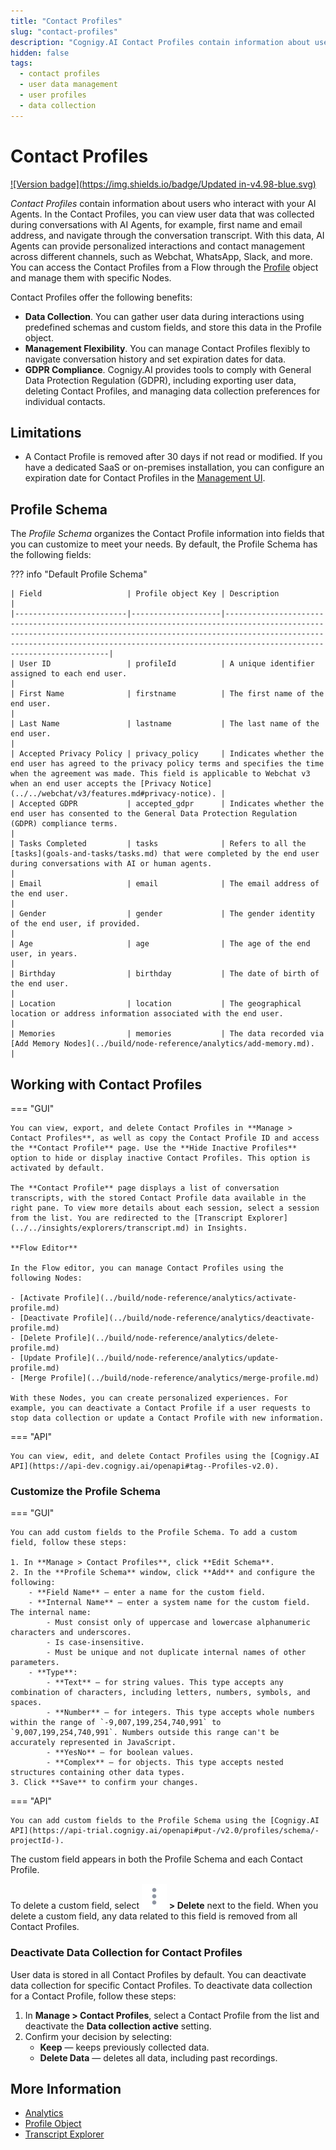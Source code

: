```yaml
---
title: "Contact Profiles"
slug: "contact-profiles"
description: "Cognigy.AI Contact Profiles contain information about users who interact with your AI Agents. Within Contact Profiles, you can view user data that was collected during the conversation, for example, first name, last name, and navigate through the transcript history of the conversation."
hidden: false
tags:
  - contact profiles
  - user data management
  - user profiles
  - data collection
---
```


# Contact Profiles

[![Version badge](https://img.shields.io/badge/Updated in-v4.98-blue.svg)](../../release-notes/4.98.md)

_Contact Profiles_ contain information about users who interact with your AI Agents. In the Contact Profiles, you can view user data that was collected during conversations with AI Agents, for example, first name and email address, and navigate through the conversation transcript. With this data, AI Agents can provide personalized interactions and contact management across different channels, such as Webchat, WhatsApp, Slack, and more. You can access the Contact Profiles from a Flow through the [Profile](../build/ai-agent-memory/profile.md) object and manage them with specific Nodes.

Contact Profiles offer the following benefits:

- **Data Collection**. You can gather user data during interactions using predefined schemas and custom fields, and store this data in the Profile object.
- **Management Flexibility**. You can manage Contact Profiles flexibly to navigate conversation history and set expiration dates for data.
- **GDPR Compliance**. Cognigy.AI provides tools to comply with General Data Protection Regulation (GDPR), including exporting user data, deleting Contact Profiles, and managing data collection preferences for individual contacts.

## Limitations

- A Contact Profile is removed after 30 days if not read or modified. If you have a dedicated SaaS or on-premises installation, you can configure an expiration date for Contact Profiles in the [Management UI](../administer/access/management-ui.md).

## Profile Schema

The _Profile Schema_ organizes the Contact Profile information into fields that you can customize to meet your needs. By default, the Profile Schema has the following fields:

??? info "Default Profile Schema"

    | Field                   | Profile object Key | Description                                                                                                                                                                                                                                                  |
    |-------------------------|--------------------|--------------------------------------------------------------------------------------------------------------------------------------------------------------------------------------------------------------------------------------------------------------|
    | User ID                 | profileId          | A unique identifier assigned to each end user.                                                                                                                                                                                                               |
    | First Name              | firstname          | The first name of the end user.                                                                                                                                                                                                                              |
    | Last Name               | lastname           | The last name of the end user.                                                                                                                                                                                                                               |
    | Accepted Privacy Policy | privacy_policy     | Indicates whether the end user has agreed to the privacy policy terms and specifies the time when the agreement was made. This field is applicable to Webchat v3 when an end user accepts the [Privacy Notice](../../webchat/v3/features.md#privacy-notice). |
    | Accepted GDPR           | accepted_gdpr      | Indicates whether the end user has consented to the General Data Protection Regulation (GDPR) compliance terms.                                                                                                                                              |
    | Tasks Completed         | tasks              | Refers to all the [tasks](goals-and-tasks/tasks.md) that were completed by the end user during conversations with AI or human agents.                                                                                                                        |
    | Email                   | email              | The email address of the end user.                                                                                                                                                                                                                           |
    | Gender                  | gender             | The gender identity of the end user, if provided.                                                                                                                                                                                                            |
    | Age                     | age                | The age of the end user, in years.                                                                                                                                                                                                                           |
    | Birthday                | birthday           | The date of birth of the end user.                                                                                                                                                                                                                           |
    | Location                | location           | The geographical location or address information associated with the end user.                                                                                                                                                                               |
    | Memories                | memories           | The data recorded via [Add Memory Nodes](../build/node-reference/analytics/add-memory.md).                                                                                                                                                                   |

## Working with Contact Profiles

=== "GUI"

    You can view, export, and delete Contact Profiles in **Manage > Contact Profiles**, as well as copy the Contact Profile ID and access the **Contact Profile** page. Use the **Hide Inactive Profiles** option to hide or display inactive Contact Profiles. This option is activated by default.

    The **Contact Profile** page displays a list of conversation transcripts, with the stored Contact Profile data available in the right pane. To view more details about each session, select a session from the list. You are redirected to the [Transcript Explorer](../../insights/explorers/transcript.md) in Insights.

    **Flow Editor**

    In the Flow editor, you can manage Contact Profiles using the following Nodes:

    - [Activate Profile](../build/node-reference/analytics/activate-profile.md)
    - [Deactivate Profile](../build/node-reference/analytics/deactivate-profile.md)
    - [Delete Profile](../build/node-reference/analytics/delete-profile.md)
    - [Update Profile](../build/node-reference/analytics/update-profile.md)
    - [Merge Profile](../build/node-reference/analytics/merge-profile.md)

    With these Nodes, you can create personalized experiences. For example, you can deactivate a Contact Profile if a user requests to stop data collection or update a Contact Profile with new information.

=== "API"

    You can view, edit, and delete Contact Profiles using the [Cognigy.AI API](https://api-dev.cognigy.ai/openapi#tag--Profiles-v2.0).

### Customize the Profile Schema

=== "GUI"

    You can add custom fields to the Profile Schema. To add a custom field, follow these steps:

    1. In **Manage > Contact Profiles**, click **Edit Schema**.
    2. In the **Profile Schema** window, click **Add** and configure the following:
        - **Field Name** — enter a name for the custom field.
        - **Internal Name** — enter a system name for the custom field. The internal name:
            - Must consist only of uppercase and lowercase alphanumeric characters and underscores.
            - Is case-insensitive.
            - Must be unique and not duplicate internal names of other parameters.
        - **Type**:
            - **Text** — for string values. This type accepts any combination of characters, including letters, numbers, symbols, and spaces.
            - **Number** — for integers. This type accepts whole numbers within the range of `-9,007,199,254,740,991` to `9,007,199,254,740,991`. Numbers outside this range can't be accurately represented in JavaScript.
            - **YesNo** — for boolean values.
            - **Complex** — for objects. This type accepts nested structures containing other data types.
    3. Click **Save** to confirm your changes.

=== "API"

    You can add custom fields to the Profile Schema using the [Cognigy.AI API](https://api-trial.cognigy.ai/openapi#put-/v2.0/profiles/schema/-projectId-).

The custom field appears in both the Profile Schema and each Contact Profile.

To delete a custom field, select ![vertical-ellipsis](../../_assets/icons/vertical-ellipsis.svg) **> Delete** next to the field. When you delete a custom field, any data related to this field is removed from all Contact Profiles.

### Deactivate Data Collection for Contact Profiles

User data is stored in all Contact Profiles by default. You can deactivate data collection for specific Contact Profiles. To deactivate data collection for a Contact Profile, follow these steps:

1. In **Manage > Contact Profiles**, select a Contact Profile from the list and deactivate the **Data collection active** setting.
2. Confirm your decision by selecting:
     - **Keep** — keeps previously collected data.
     - **Delete Data** — deletes all data, including past recordings.

## More Information

- [Analytics](overview.md)
- [Profile Object](../build/ai-agent-memory/profile.md)
- [Transcript Explorer](../../insights/explorers/transcript.md)